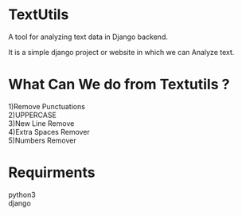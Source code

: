 # TextUtils
A tool for analyzing text data in Django backend.

It is a simple django project or website in which we can Analyze text.

<h1>What Can We do from Textutils ?</h1>
1)Remove Punctuations<br>
2)UPPERCASE<br>
3)New Line Remove<br>
4)Extra Spaces Remover<br>
5)Numbers Remover

<h1>Requirments</h1>
python3<br>
django<br>
